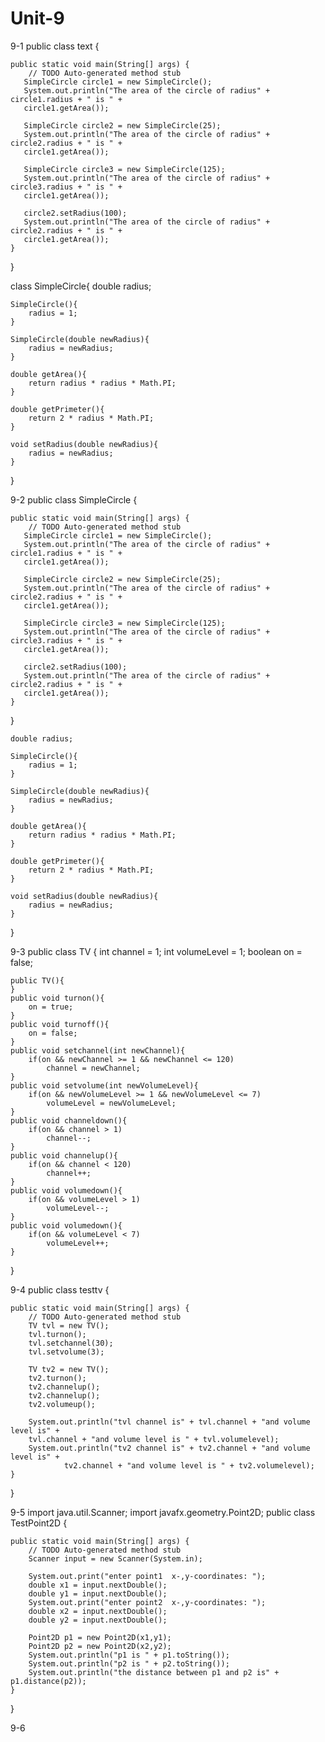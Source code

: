 # Unit-9

9-1
public class text {

	public static void main(String[] args) {
		// TODO Auto-generated method stub
       SimpleCircle circle1 = new SimpleCircle();
       System.out.println("The area of the circle of radius" + circle1.radius + " is " + 
       circle1.getArea());
       
       SimpleCircle circle2 = new SimpleCircle(25);
       System.out.println("The area of the circle of radius" + circle2.radius + " is " + 
       circle1.getArea()); 
       
       SimpleCircle circle3 = new SimpleCircle(125);
       System.out.println("The area of the circle of radius" + circle3.radius + " is " + 
       circle1.getArea());
       
       circle2.setRadius(100);
       System.out.println("The area of the circle of radius" + circle2.radius + " is " + 
       circle1.getArea());
	}
}

class SimpleCircle{
	double radius;
	
	SimpleCircle(){
		radius = 1;
	}
	
	SimpleCircle(double newRadius){
		radius = newRadius;
	}
	
	double getArea(){
		return radius * radius * Math.PI;
	}
	
	double getPrimeter(){
		return 2 * radius * Math.PI;
	}
	
	void setRadius(double newRadius){
		radius = newRadius;
	}
}

9-2
public class SimpleCircle {

	public static void main(String[] args) {
		// TODO Auto-generated method stub
       SimpleCircle circle1 = new SimpleCircle();
       System.out.println("The area of the circle of radius" + circle1.radius + " is " + 
       circle1.getArea());
       
       SimpleCircle circle2 = new SimpleCircle(25);
       System.out.println("The area of the circle of radius" + circle2.radius + " is " + 
       circle1.getArea()); 
       
       SimpleCircle circle3 = new SimpleCircle(125);
       System.out.println("The area of the circle of radius" + circle3.radius + " is " + 
       circle1.getArea());
       
       circle2.setRadius(100);
       System.out.println("The area of the circle of radius" + circle2.radius + " is " + 
       circle1.getArea());
	}
}

	double radius;
	
	SimpleCircle(){
		radius = 1;
	}
	
	SimpleCircle(double newRadius){
		radius = newRadius;
	}
	
	double getArea(){
		return radius * radius * Math.PI;
	}
	
	double getPrimeter(){
		return 2 * radius * Math.PI;
	}
	
	void setRadius(double newRadius){
		radius = newRadius;
	}
}

9-3
public class TV {
	int channel = 1;
	int volumeLevel = 1;
	boolean on = false;

	public TV(){
	}
	public void turnon(){
		on = true;
	}
	public void turnoff(){
		on = false;
	}
	public void setchannel(int newChannel){
		if(on && newChannel >= 1 && newChannel <= 120)
			channel = newChannel;
	}
	public void setvolume(int newVolumeLevel){
		if(on && newVolumeLevel >= 1 && newVolumeLevel <= 7)
			volumeLevel = newVolumeLevel;
	}
	public void channeldown(){
		if(on && channel > 1)
			channel--;
	}
	public void channelup(){
		if(on && channel < 120)
			channel++;
	}
	public void volumedown(){
		if(on && volumeLevel > 1)
			volumeLevel--;
	}
	public void volumedown(){
		if(on && volumeLevel < 7)
			volumeLevel++;
	}
	
}

9-4
public class testtv {

	public static void main(String[] args) {
		// TODO Auto-generated method stub
		TV tvl = new TV();
		tvl.turnon();
		tvl.setchannel(30);
		tvl.setvolume(3);
		
		TV tv2 = new TV();
		tv2.turnon();
		tv2.channelup();
		tv2.channelup();
		tv2.volumeup();
		
		System.out.println("tvl channel is" + tvl.channel + "and volume level is" +
		tvl.channel + "and volume level is " + tvl.volumelevel);
		System.out.println("tv2 channel is" + tv2.channel + "and volume level is" +
				tv2.channel + "and volume level is " + tv2.volumelevel);
	}
}

9-5
import java.util.Scanner;
import javafx.geometry.Point2D;
public class TestPoint2D {

	public static void main(String[] args) {
		// TODO Auto-generated method stub
        Scanner input = new Scanner(System.in);
        
        System.out.print("enter point1  x-,y-coordinates: ");
        double x1 = input.nextDouble();
        double y1 = input.nextDouble();
        System.out.print("enter point2  x-,y-coordinates: ");
        double x2 = input.nextDouble();
        double y2 = input.nextDouble();
        
        Point2D p1 = new Point2D(x1,y1);
        Point2D p2 = new Point2D(x2,y2);
        System.out.println("p1 is " + p1.toString());
        System.out.println("p2 is " + p2.toString());
        System.out.println("the distance between p1 and p2 is" + p1.distance(p2));
	}
}

9-6
